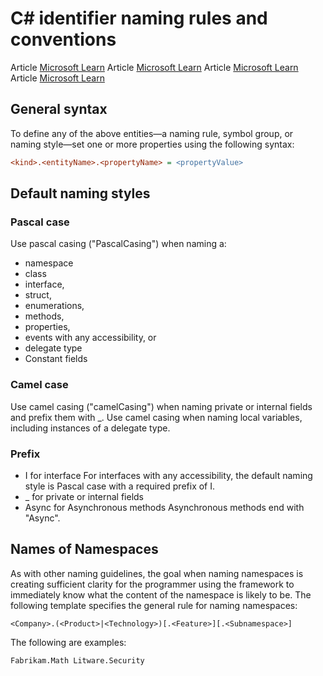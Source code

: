 # C# identifier naming rules and conventions
Article [Microsoft Learn](https://learn.microsoft.com/en-us/dotnet/csharp/fundamentals/coding-style/identifier-names)
Article [Microsoft Learn](https://github.com/dotnet/runtime/blob/main/docs/coding-guidelines/coding-style.md)
Article [Microsoft Learn](https://learn.microsoft.com/en-us/dotnet/fundamentals/code-analysis/style-rules/naming-rules)
Article [Microsoft Learn](https://learn.microsoft.com/en-us/dotnet/standard/design-guidelines/names-of-namespaces)


## General syntax
To define any of the above entities—a naming rule, symbol group, or naming style—set one or more properties using the following syntax:

  ```ini
  <kind>.<entityName>.<propertyName> = <propertyValue>
  ```

## Default naming styles
### Pascal case
Use pascal casing ("PascalCasing") when naming a:
  - namespace
  - class
  - interface,
  - struct,
  - enumerations,
  - methods,
  - properties,
  - events with any accessibility, or
  - delegate type
  - Constant fields

### Camel case
Use camel casing ("camelCasing") when naming private or internal fields and prefix them with _. Use camel casing when naming local variables, including instances of a delegate type.

### Prefix
- I<name> for interface
  For interfaces with any accessibility, the default naming style is Pascal case with a required prefix of I.
- _<name> for private or internal fields
- <name>Async for Asynchronous methods
  Asynchronous methods end with "Async".

## Names of Namespaces
As with other naming guidelines, the goal when naming namespaces is creating sufficient clarity for the programmer using the framework to immediately know what the content of the namespace is likely to be. The following template specifies the general rule for naming namespaces:

`<Company>.(<Product>|<Technology>)[.<Feature>][.<Subnamespace>]`

The following are examples:

`Fabrikam.Math Litware.Security`


